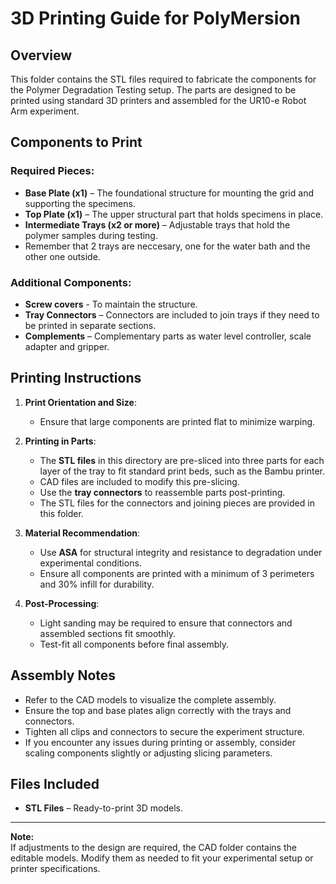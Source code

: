 # 3D Printing Guide for PolyMersion  

## Overview  
This folder contains the STL files required to fabricate the components for the Polymer Degradation Testing setup. The parts are designed to be printed using standard 3D printers and assembled for the UR10-e Robot Arm experiment.  

## Components to Print  

### Required Pieces:  
- **Base Plate (x1)** – The foundational structure for mounting the grid and supporting the specimens.  
- **Top Plate (x1)** – The upper structural part that holds specimens in place.  
- **Intermediate Trays (x2 or more)** – Adjustable trays that hold the polymer samples during testing.
- Remember that 2 trays are neccesary, one for the water bath and the other one outside.  

### Additional Components:  
- **Screw covers** - To maintain the structure.
- **Tray Connectors** – Connectors are included to join trays if they need to be printed in separate sections.  
- **Complements** – Complementary parts as water level controller, scale adapter and gripper. 

## Printing Instructions  
1. **Print Orientation and Size**:  
   - Ensure that large components are printed flat to minimize warping.
     
2. **Printing in Parts**:  
   - The **STL files** in this directory are pre-sliced into three parts for each layer of the tray to fit standard print beds, such as the Bambu printer.
   - CAD files are included to modify this pre-slicing.
   - Use the **tray connectors** to reassemble parts post-printing.  
   - The STL files for the connectors and joining pieces are provided in this folder.  

3. **Material Recommendation**:  
   - Use **ASA** for structural integrity and resistance to degradation under experimental conditions.  
   - Ensure all components are printed with a minimum of 3 perimeters and 30% infill for durability.  

4. **Post-Processing**:  
   - Light sanding may be required to ensure that connectors and assembled sections fit smoothly.  
   - Test-fit all components before final assembly.  

## Assembly Notes  
- Refer to the CAD models to visualize the complete assembly.  
- Ensure the top and base plates align correctly with the trays and connectors.  
- Tighten all clips and connectors to secure the experiment structure.
- If you encounter any issues during printing or assembly, consider scaling components slightly or adjusting slicing parameters. 

## Files Included  
- **STL Files** – Ready-to-print 3D models.  

---
**Note:**  
If adjustments to the design are required, the CAD folder contains the editable models. Modify them as needed to fit your experimental setup or printer specifications.  
